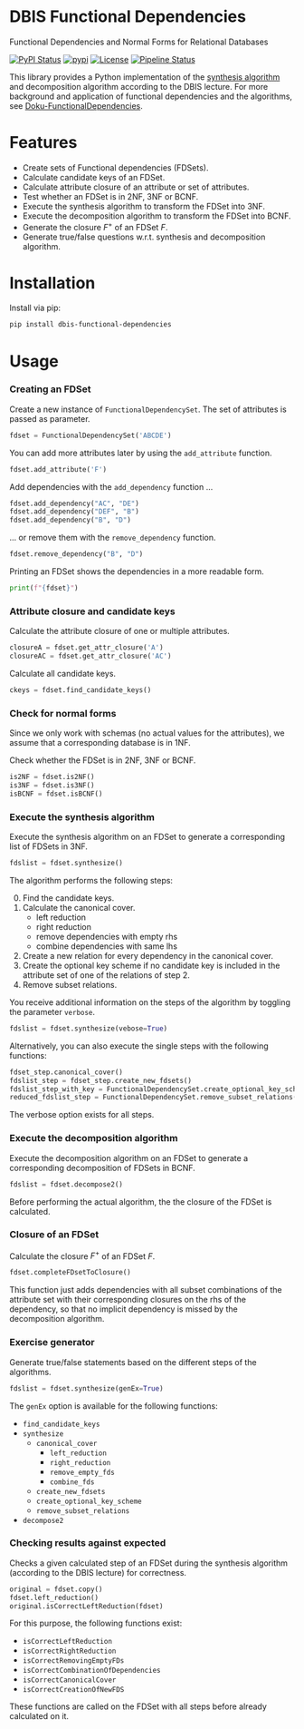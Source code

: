 # DBIS Functional Dependencies

Functional Dependencies and Normal Forms for Relational Databases

[![PyPI Status](https://img.shields.io/pypi/v/dbis-functional-dependencies.svg)](https://pypi.python.org/pypi/dbis-functional-dependencies/)
[![pypi](https://img.shields.io/pypi/pyversions/dbis-functional-dependencies)](https://pypi.org/project/dbis-functional-dependencies/)
[![License](https://img.shields.io/pypi/l/dbis-functional-dependencies)](https://www.apache.org/licenses/LICENSE-2.0)
[![Pipeline Status](https://git.rwth-aachen.de/i5/teaching/dbis/dbis-functional-dependencies/badges/main/pipeline.svg)](https://git.rwth-aachen.de/i5/teaching/dbis/dbis-functional-dependencies/-/packages)

This library provides a Python implementation of the [synthesis algorithm](https://de.wikipedia.org/wiki/Synthesealgorithmus) and decomposition algorithm according to the DBIS lecture. For more background and application of functional dependencies and the algorithms, see [Doku-FunctionalDependencies](https://git.rwth-aachen.de/i5/teaching/dbis-jupyter/dbis-ss-2023-test/-/blob/main/doku/Doku-FunctionalDependencies.ipynb).

# Features
 - Create sets of Functional dependencies (FDSets).
 - Calculate candidate keys of an FDSet.
 - Calculate attribute closure of an attribute or set of attributes.
 - Test whether an FDSet is in 2NF, 3NF or BCNF.
 - Execute the synthesis algorithm to transform the FDSet into 3NF.
 - Execute the decomposition algorithm to transform the FDSet into BCNF.
 - Generate the closure $F^+$ of an FDSet $F$.
 - Generate true/false questions w.r.t. synthesis and decomposition algorithm.

# Installation
Install via pip:
```bash
pip install dbis-functional-dependencies
```

# Usage
### Creating an FDSet
Create a new instance of `FunctionalDependencySet`. The set of attributes is passed as parameter. 
```python
fdset = FunctionalDependencySet('ABCDE')
```
You can add more attributes later by using the `add_attribute` function. 
```python
fdset.add_attribute('F')
```
Add dependencies with the `add_dependency` function ...
```python
fdset.add_dependency("AC", "DE")
fdset.add_dependency("DEF", "B")
fdset.add_dependency("B", "D")
```
... or remove them with the `remove_dependency` function.
```python
fdset.remove_dependency("B", "D")
```

Printing an FDSet shows the dependencies in a more readable form.
```python
print(f"{fdset}")
```

### Attribute closure and candidate keys
Calculate the attribute closure of one or multiple attributes.
```python
closureA = fdset.get_attr_closure('A')
closureAC = fdset.get_attr_closure('AC')
```

Calculate all candidate keys.
```python
ckeys = fdset.find_candidate_keys()
```

### Check for normal forms
Since we only work with schemas (no actual values for the attributes), we assume that a corresponding database is in 1NF.

Check whether the FDSet is in 2NF, 3NF or BCNF.
```python
is2NF = fdset.is2NF()
is3NF = fdset.is3NF()
isBCNF = fdset.isBCNF()
```

### Execute the synthesis algorithm
Execute the synthesis algorithm on an FDSet to generate a corresponding list of FDSets in 3NF.
```python
fdslist = fdset.synthesize()
```
The algorithm performs the following steps:

0. Find the candidate keys.
1. Calculate the canonical cover.
    - left reduction
    - right reduction
    - remove dependencies with empty rhs
    - combine dependencies with same lhs
2. Create a new relation for every dependency in the canonical cover.
3. Create the optional key scheme if no candidate key is included in the attribute set of one of the relations of step 2.
4. Remove subset relations.

You receive additional information on the steps of the algorithm by toggling the parameter `verbose`.
```python
fdslist = fdset.synthesize(vebose=True)
```
Alternatively, you can also execute the single steps with the following functions:
```python
fdset_step.canonical_cover()
fdslist_step = fdset_step.create_new_fdsets()
fdslist_step_with_key = FunctionalDependencySet.create_optional_key_scheme(self, ckeys, fdslist_step)
reduced_fdslist_step = FunctionalDependencySet.remove_subset_relations(self, fdslist_step_with_key)
```
The verbose option exists for all steps.

### Execute the decomposition algorithm
Execute the decomposition algorithm on an FDSet to generate a corresponding decomposition of FDSets in BCNF.
```python
fdslist = fdset.decompose2()
```
Before performing the actual algorithm, the the closure of the FDSet is calculated.

### Closure of an FDSet
Calculate the closure $F^+$ of an FDSet $F$.
```python
fdset.completeFDsetToClosure()
```
This function just adds dependencies with all subset combinations of the attribute set with their corresponding closures on the rhs of the dependency, so that no implicit dependency is missed by the decomposition algorithm.

### Exercise generator
Generate true/false statements based on the different steps of the algorithms.
```python
fdslist = fdset.synthesize(genEx=True)
```
The `genEx` option is available for the following functions:
* `find_candidate_keys`
* `synthesize`
  * `canonical_cover`
    * `left_reduction`
    * `right_reduction`
    * `remove_empty_fds`
    * `combine_fds`
  * `create_new_fdsets`
  * `create_optional_key_scheme`
  * `remove_subset_relations`
* `decompose2`

### Checking results against expected
Checks a given calculated step of an FDSet during the synthesis algorithm (according to the DBIS lecture) for correctness.
```python
original = fdset.copy()
fdset.left_reduction()
original.isCorrectLeftReduction(fdset)
```
For this purpose, the following functions exist:
* `isCorrectLeftReduction`
* `isCorrectRightReduction`
* `isCorrectRemovingEmptyFDs`
* `isCorrectCombinationOfDependencies`
* `isCorrectCanonicalCover`
* `isCorrectCreationOfNewFDS`

These functions are called on the FDSet with all steps before already calculated on it.
